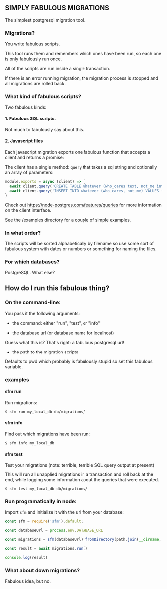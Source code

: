 ## SIMPLY FABULOUS MIGRATIONS

The simplest postgresql migration tool.

### Migrations?

You write fabulous scripts.

This tool runs them and remembers which ones have been run, so each one is only fabulously run once.

All of the scripts are run inside a single transaction.

If there is an error running migration, the migration process is stopped and all migrations are rolled back.

### What kind of fabulous scripts?

Two fabulous kinds:

#### 1. Fabulous SQL scripts.

Not much to fabulously say about this. 

#### 2. Javascript files

Each javascript migration exports one fabulous function that accepts a client and returns a promise:

The client has a single method: `query` that takes a sql string and optionally an array of parameters:

```javascript
module.exports = async (client) => {
  await client.query('CREATE TABLE whatever (who_cares text, not_me int)');
  await client.query('INSERT INTO whatever (who_cares, not_me) VALUES ($1, $2)', ['example', 42])
}
```

Check out https://node-postgres.com/features/queries for more information on the client interface.

See the /examples directory for a couple of simple examples.

### In what order?

The scripts will be sorted alphabetically by filename so use some sort of fabulous system with dates or numbers or something for naming the files.

### For which databases?

PostgreSQL. What else?


## How do I run this fabulous thing?

### On the command-line:

You pass it the following arguments:

- the command: either "run", "test", or "info"

- the database url (or database name for localhost)

Guess what this is? That's right: a fabulous postgresql url!

- the path to the migration scripts

Defaults to pwd which probably is fabulously stupid so set this fabulous variable.

### examples

#### sfm run

Run migrations:
```
$ sfm run my_local_db db/migrations/
```

#### sfm info

Find out which migrations have been run:
```
$ sfm info my_local_db
```

#### sfm test

Test your migrations (note: terrible, terrible SQL query output at present)

This will run all unapplied migrations in a transaction and roll back at the end, while logging some information about the queries that were executed.

```
$ sfm test my_local_db db/migrations/
```

### Run programatically in node:

Import `sfm` and initialize it with the url from your database:
 
```javascript
const sfm = require('sfm').default;

const databaseUrl = process.env.DATABASE_URL

const migrations = sfm(databaseUrl).fromDirectory(path.join(__dirname, '/migrations'))

const result = await migrations.run()

console.log(result)
```

### What about down migrations?

Fabulous idea, but no.
